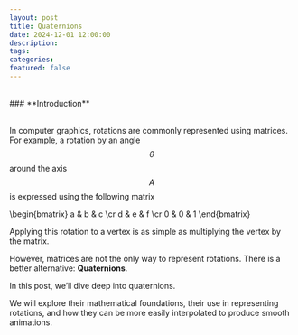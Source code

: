 ```yaml
---
layout: post
title: Quaternions
date: 2024-12-01 12:00:00
description:
tags:
categories:
featured: false
---
```


<br> 
### **Introduction** <br>
<br> 

In computer graphics, rotations are commonly represented using matrices. For example, a rotation by an angle $$\theta$$ around the axis $$A$$ is expressed using the following matrix

\begin{bmatrix}
a & b & c \cr
d & e & f \cr
0 & 0 & 1
\end{bmatrix}

Applying this rotation to a vertex is as simple as multiplying the vertex by the matrix.

However, matrices are not the only way to represent rotations. There is a better alternative: **Quaternions**.

In this post, we’ll dive deep into quaternions.

We will explore their mathematical foundations, their use in representing rotations, and how they can be more easily interpolated to produce smooth animations.
